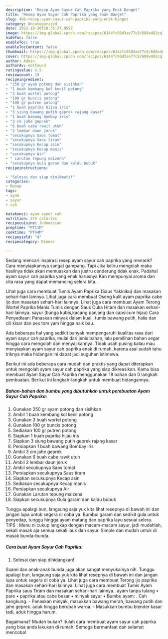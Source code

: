 ```yaml
---
description: "Resep Ayam Sayur Cah Paprika yang Enak Banget"
title: "Resep Ayam Sayur Cah Paprika yang Enak Banget"
slug: 496-resep-ayam-sayur-cah-paprika-yang-enak-banget
category: Uncategorized
date: 2022-10-30T18:36:27.055Z
image: https://img-global.cpcdn.com/recipes/6144fc96d3ae77c8/680x482cq70/ayam-sayur-cah-paprika-foto-resep-utama.jpg
hideToc: false
enableToc: true
enableTocContent: false
thumbnail: https://img-global.cpcdn.com/recipes/6144fc96d3ae77c8/680x482cq70/ayam-sayur-cah-paprika-foto-resep-utama.jpg
cover: https://img-global.cpcdn.com/recipes/6144fc96d3ae77c8/680x482cq70/ayam-sayur-cah-paprika-foto-resep-utama.jpg
author: Admin
authorAv: notfound
ratingvalue: 4.5
reviewcount: 19
recipeingredient:
- "250 gr ayam potong dan sisihkan"
- "1 buah kembang kol kecil potong"
- "3 buah wortel potong"
- "100 gr buncis potong"
- "100 gr putren potong"
- "1 buah paprika hijau iris"
- "3 siung bawang putih geprek rajang kasar"
- "1 buah bawang Bombay iris"
- "3 cm jahe geprek"
- "6 buah cabe rawit utuh"
- "2 lembar daun jeruk"
- "secukupnya Saos tomat"
- "secukupnya Saus tiram"
- "secukupnya Kecap asin"
- "secukupnya Kecap manis"
- "secukupnya Air"
- " Larutan tepung maizena"
- "secukupnya Gula garam dan kaldu bubuk"
recipeinstructions:

- "Selesai dan siap dinikmati!"
categories:
- Resep
tags:
- ayam
- sayur
- cah

katakunci: ayam sayur cah 
nutrition: 275 calories
recipecuisine: Indonesian
preptime: "PT11M"
cooktime: "PT44M"
recipeyield: "4"
recipecategory: Dinner

---
```



Sedang mencari inspirasi resep ayam sayur cah paprika yang menarik? Cara menyiapkannya sangat gampang. Tapi Jika keliru mengolah maka hasilnya tidak akan memuaskan dan justru cenderung tidak enak. Padahal ayam sayur cah paprika yang enak harusnya Kan mempunyai aroma dan cita rasa yang dapat memancing selera kita.


Lihat juga cara membuat Tumis Ayam Paprika (Saus Yakiniku) dan masakan sehari-hari lainnya. Lihat juga cara membuat Oseng kulit ayam paprika cabe ijo dan masakan sehari-hari lainnya. Lihat juga cara membuat Ayam Terong Wortel Paprika Manis Tumis dengan Saus Cuka Hitam dan masakan sehari-hari lainnya. sayur (bunga kubis,kacang panjang dan capsicum hijau) Cara Penyediaan: Panaskan minyak dalam kuali, tumis bawang putih, halia dan cili kisar dan pes tom yam hingga naik bau.

Ada beberapa hal yang sedikit banyak mempengaruhi kualitas rasa dari ayam sayur cah paprika, mulai dari jenis bahan, lalu pemilihan bahan segar hingga cara mengolah dan menyajikannya. Tidak usah pusing kalau mau menyiapkan ayam sayur cah paprika enak di rumah, karena asal sudah tahu triknya maka hidangan ini dapat jadi suguhan istimewa.


Berikut ini ada beberapa cara mudah dan praktis yang dapat diterapkan untuk mengolah ayam sayur cah paprika yang siap dikreasikan. Kamu bisa membuat Ayam Sayur Cah Paprika menggunakan 18 bahan dan 0 langkah pembuatan. Berikut ini langkah-langkah untuk membuat hidangannya.

<!--inarticleads1-->

##### Bahan-bahan dan bumbu yang dibutuhkan untuk pembuatan Ayam Sayur Cah Paprika:

1. Gunakan 250 gr ayam potong dan sisihkan
1. Ambil 1 buah kembang kol kecil potong
1. Gunakan 3 buah wortel potong
1. Gunakan 100 gr buncis potong
1. Sediakan 100 gr putren potong
1. Siapkan 1 buah paprika hijau iris
1. Siapkan 3 siung bawang putih geprek rajang kasar
1. Persiapkan 1 buah bawang Bombay iris
1. Ambil 3 cm jahe geprek
1. Gunakan 6 buah cabe rawit utuh
1. Ambil 2 lembar daun jeruk
1. Ambil secukupnya Saos tomat
1. Persiapkan secukupnya Saus tiram
1. Siapkan secukupnya Kecap asin
1. Sediakan secukupnya Kecap manis
1. Persiapkan secukupnya Air
1. Gunakan  Larutan tepung maizena
1. Siapkan secukupnya Gula garam dan kaldu bubuk


Tunggu apalagi bun, langsung saja yuk kita lihat resepnya di bawah ini dan jangan lupa untuk segera di coba ya. Bumbui garam dan sedikit gula untuk penyedap, tunggu hingga ayam matang dan paprika layu sesuai selera. TIPS : Menu ni cukup lengkap dengan macam-macam sayur, jadi mudahlah, sekali masak aja semua sekali lauk dan sayur. Simple dan mudah untuk di masak bunda-bunda. 

<!--inarticleads2-->

##### Cara buat Ayam Sayur Cah Paprika:


1. Selesai dan siap dihidangkan!

Suami dan anak-anak bunda juga akan sangat menyukainya nih. Tunggu apalagi bun, langsung saja yuk kita lihat resepnya di bawah ini dan jangan lupa untuk segera di coba ya. Lihat juga cara membuat Terong ijo paprika dan masakan sehari-hari lainnya. Lihat juga cara membuat Tumis Ayam Paprika saus Tiram dan masakan sehari-hari lainnya.. ayam tanpa tulang • pare • paprika atau cabe besar • minyak sayur • Bumbu ayam: . Cah kangkung. - Panaskan minyak, masukkan bawang merah, bawang putih dan jahe geprek. aduk hingga berubah warna. - Masukkan bumbu blender kasar tadi, aduk hingga harum. 

Bagaimana? Mudah bukan? Itulah cara membuat ayam sayur cah paprika yang bisa anda lakukan di rumah. Semoga bermanfaat dan selamat mencoba!
